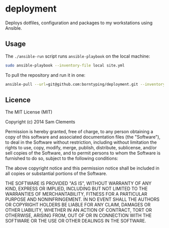 deployment
==========

Deploys dotfiles, configuration and packages to my workstations using Ansible.

Usage
-----

The `./ansible-run` script runs `ansible-playbook` on the local machine:

```bash
sudo ansible-playbook --inventory-file local site.yml
```

To pull the repository and run it in one:

```bash
ansible-pull --url=git@github.com:borntyping/deployment.git --inventory=local site.yml --verbose
```

Licence
-------

The MIT License (MIT)

Copyright (c) 2014 Sam Clements

Permission is hereby granted, free of charge, to any person obtaining a copy
of this software and associated documentation files (the "Software"), to deal
in the Software without restriction, including without limitation the rights
to use, copy, modify, merge, publish, distribute, sublicense, and/or sell
copies of the Software, and to permit persons to whom the Software is
furnished to do so, subject to the following conditions:

The above copyright notice and this permission notice shall be included in
all copies or substantial portions of the Software.

THE SOFTWARE IS PROVIDED "AS IS", WITHOUT WARRANTY OF ANY KIND, EXPRESS OR
IMPLIED, INCLUDING BUT NOT LIMITED TO THE WARRANTIES OF MERCHANTABILITY,
FITNESS FOR A PARTICULAR PURPOSE AND NONINFRINGEMENT. IN NO EVENT SHALL THE
AUTHORS OR COPYRIGHT HOLDERS BE LIABLE FOR ANY CLAIM, DAMAGES OR OTHER
LIABILITY, WHETHER IN AN ACTION OF CONTRACT, TORT OR OTHERWISE, ARISING FROM,
OUT OF OR IN CONNECTION WITH THE SOFTWARE OR THE USE OR OTHER DEALINGS IN
THE SOFTWARE.
